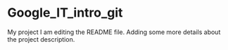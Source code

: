 # Google_IT_intro_git
My project
I am editing the README file. Adding some more details about the project description.
